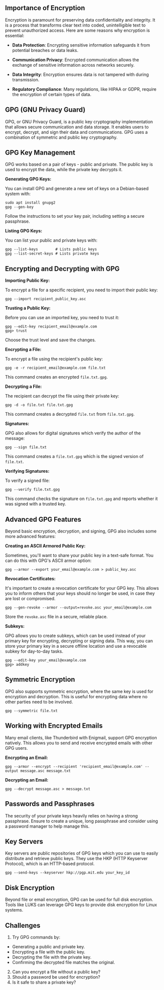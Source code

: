 
## Importance of Encryption

Encryption is paramount for preserving data confidentiality and integrity. It is a process that transforms clear text into coded, unintelligible text to prevent unauthorized access. Here are some reasons why encryption is essential:

* **Data Protection**: Encrypting sensitive information safeguards it from potential breaches or data leaks.

* **Communication Privacy**: Encrypted communication allows the exchange of sensitive information across networks securely.

* **Data Integrity**: Encryption ensures data is not tampered with during transmission.

* **Regulatory Compliance**: Many regulations, like HIPAA or GDPR, require the encryption of certain types of data.

## GPG (GNU Privacy Guard)

GPG, or GNU Privacy Guard, is a public key cryptography implementation that allows secure communication and data storage. It enables users to encrypt, decrypt, and sign their data and communications. GPG uses a combination of symmetric and public key cryptography.

## GPG Key Management

GPG works based on a pair of keys - public and private. The public key is used to encrypt the data, while the private key decrypts it.

**Generating GPG Keys:**

You can install GPG and generate a new set of keys on a Debian-based system with:

```
sudo apt install gnupg2
gpg --gen-key
```

Follow the instructions to set your key pair, including setting a secure passphrase.

**Listing GPG Keys:**

You can list your public and private keys with:

```
gpg --list-keys        # Lists public keys
gpg --list-secret-keys # Lists private keys
```

## Encrypting and Decrypting with GPG

**Importing Public Key:**

To encrypt a file for a specific recipient, you need to import their public key:

```
gpg --import recipient_public_key.asc
```

**Trusting a Public Key:**

Before you can use an imported key, you need to trust it:

```
gpg --edit-key recipient_email@example.com
gpg> trust
```

Choose the trust level and save the changes.

**Encrypting a File:**

To encrypt a file using the recipient's public key:

```
gpg -e -r recipient_email@example.com file.txt
```

This command creates an encrypted `file.txt.gpg`.

**Decrypting a File:**

The recipient can decrypt the file using their private key:

```
gpg -d -o file.txt file.txt.gpg
```

This command creates a decrypted `file.txt` from `file.txt.gpg`.

**Signatures:**

GPG also allows for digital signatures which verify the author of the message:

```
gpg --sign file.txt
```

This command creates a `file.txt.gpg` which is the signed version of `file.txt`.

**Verifying Signatures:**

To verify a signed file:

```
gpg --verify file.txt.gpg
```

This command checks the signature on `file.txt.gpg` and reports whether it was signed with a trusted key.

## Advanced GPG Features

Beyond basic encryption, decryption, and signing, GPG also includes some more advanced features:

**Creating an ASCII Armored Public Key:**

Sometimes, you'll want to share your public key in a text-safe format. You can do this with GPG's ASCII armor option:

```
gpg --armor --export your_email@example.com > public_key.asc
```

**Revocation Certificates:**

It's important to create a revocation certificate for your GPG key. This allows you to inform others that your keys should no longer be used, in case they are lost or compromised.

```
gpg --gen-revoke --armor --output=revoke.asc your_email@example.com
```

Store the `revoke.asc` file in a secure, reliable place. 

**Subkeys:**

GPG allows you to create subkeys, which can be used instead of your primary key for encrypting, decrypting or signing data. This way, you can store your primary key in a secure offline location and use a revocable subkey for day-to-day tasks.

```
gpg --edit-key your_email@example.com
gpg> addkey
```

## Symmetric Encryption

GPG also supports symmetric encryption, where the same key is used for encryption and decryption. This is useful for encrypting data where no other parties need to be involved.

```
gpg --symmetric file.txt
```

## Working with Encrypted Emails

Many email clients, like Thunderbird with Enigmail, support GPG encryption natively. This allows you to send and receive encrypted emails with other GPG users.

**Encrypting an Email:**

```
gpg --armor --encrypt --recipient 'recipient_email@example.com' --output message.asc message.txt
```

**Decrypting an Email:**

```
gpg --decrypt message.asc > message.txt
```

## Passwords and Passphrases

The security of your private keys heavily relies on having a strong passphrase. Ensure to create a unique, long passphrase and consider using a password manager to help manage this.

## Key Servers

Key servers are public repositories of GPG keys which you can use to easily distribute and retrieve public keys. They use the HKP (HTTP Keyserver Protocol), which is an HTTP-based protocol.

```
gpg --send-keys --keyserver hkp://pgp.mit.edu your_key_id
```

## Disk Encryption

Beyond file or email encryption, GPG can be used for full disk encryption. Tools like LUKS can leverage GPG keys to provide disk encryption for Linux systems.

## Challenges

1. Try GPG commands by:
  - Generating a public and private key.
  - Encrypting a file with the public key.
  - Decrypting the file with the private key.
  - Confirming the decrypted file matches the original.
2. Can you encrypt a file without a public key?
3. Should a password be used for encryption?
4. Is it safe to share a private key?
